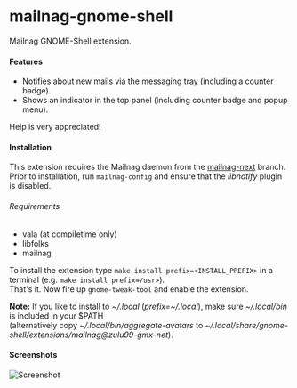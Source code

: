# mailnag-gnome-shell
Mailnag GNOME-Shell extension.

#### Features
* Notifies about new mails via the messaging tray (including a counter badge).
* Shows an indicator in the top panel (including counter badge and popup menu).

Help is very appreciated!

#### Installation
This extension requires the Mailnag daemon from the [mailnag-next](https://github.com/pulb/mailnag/tree/mailnag-next) branch.  
Prior to installation, run `mailnag-config` and ensure that the *libnotify* plugin is disabled.

###### Requirements
* vala (at compiletime only)
* libfolks
* mailnag

To install the extension type `make install prefix=<INSTALL_PREFIX>` in a terminal (e.g. `make install prefix=/usr>`).  
That's it. Now fire up `gnome-tweak-tool` and enable the extension.  

__Note:__ If you like to install to *~/.local* (*prefix=~/.local*), make sure *~/.local/bin* is included in your $PATH  
(alternatively copy *~/.local/bin/aggregate-avatars* to *~/.local/share/gnome-shell/extensions/mailnag@zulu99-gmx-net*).

#### Screenshots
![Screenshot](https://raw.github.com/pulb/mailnag-gnome-shell/docs/docs/screenshots/mailnag-gnome-shell.png)
